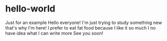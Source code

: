 # hello-world
Just for an example
Hello everyone! I'm just trying to study something new that's why I'm here!
I prefer to eat fat food because I like it so much
I no have idea what I can write more
See you soon!

